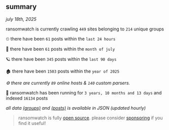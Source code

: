 
## summary
_july 18th, 2025_

ransomwatch is currently crawling `449` sites belonging to `214` unique groups

⏲ there have been `61` posts within the `last 24 hours`

🦈 there have been `61` posts within the `month of july`

🪐 there have been `345` posts within the `last 90 days`

🏚 there have been `1503` posts within the `year of 2025`

_⚙️ there are currently `89` online hosts & `140` custom parsers._

🦕 ransomwatch has been running for `3 years, 10 months and 13 days` and indexed `16134` posts

_all data  [(groups)](http://ransomwhat.telemetry.ltd/groups) and [(posts)](http://ransomwhat.telemetry.ltd/posts) is available in JSON (updated hourly)_

> ransomwatch is fully [open source](https://github.com/joshhighet/ransomwatch#ransomwatch--). please consider [sponsoring](https://github.com/sponsors/joshhighet) if you find it useful!
